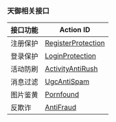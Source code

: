 ### 天御相关接口
接口功能 | Action ID
---|--- 
注册保护 | [RegisterProtection](https://cloud.tencent.com/doc/api/254/2905)
登录保护 | [ LoginProtection](https://cloud.tencent.com/doc/api/254/2906)
活动防刷 | [ActivityAntiRush](https://cloud.tencent.com/doc/api/254/2908)
消息过滤 | [UgcAntiSpam](https://cloud.tencent.com/doc/api/254/2910)
图片鉴黄 | [Pornfound](https://cloud.tencent.com/doc/api/254/2914)
反欺诈 | [AntiFraud](https://cloud.tencent.com/doc/api/254/6418)

